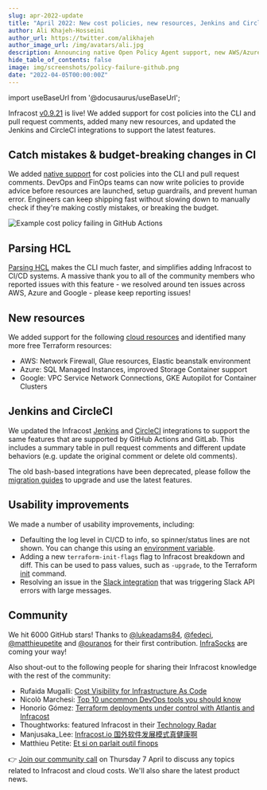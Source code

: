 ```yaml
---
slug: apr-2022-update
title: "April 2022: New cost policies, new resources, Jenkins and CircleCI!"
author: Ali Khajeh-Hosseini
author_url: https://twitter.com/alikhajeh
author_image_url: /img/avatars/ali.jpg
description: Announcing native Open Policy Agent support, new AWS/Azure/Google resources, Jenkins and CircleCI!
hide_table_of_contents: false
image: img/screenshots/policy-failure-github.png
date: "2022-04-05T00:00:00Z"
---
```


import useBaseUrl from '@docusaurus/useBaseUrl';

Infracost [v0.9.21](https://www.infracost.io/docs/#1-install-infracost) is live! We added support for cost policies into the CLI and pull request comments, added many new resources, and updated the Jenkins and CircleCI integrations to support the latest features.

<!--truncate-->

## Catch mistakes & budget-breaking changes in CI

We added [native support](https://www.infracost.io/blog/native-cost-policies/) for cost policies into the CLI and pull request comments. DevOps and FinOps teams can now write policies to provide advice before resources are launched, setup guardrails, and prevent human error. Engineers can keep shipping fast without slowing down to manually check if they're making costly mistakes, or breaking the budget.

<div className="img-box">
  <img
      src={useBaseUrl("img/screenshots/policy-failure-github.png")}
      alt="Example cost policy failing in GitHub Actions"/>
</div>

## Parsing HCL

[Parsing HCL](/docs/guides/advanced_usage/#parsing-hcl-experimental) makes the CLI much faster, and simplifies adding Infracost to CI/CD systems. A massive thank you to all of the community members who reported issues with this feature - we resolved around ten issues across AWS, Azure and Google - please keep reporting issues!

## New resources

We added support for the following [cloud resources](/docs/supported_resources/overview/) and identified many more free Terraform resources:
- AWS: Network Firewall, Glue resources, Elastic beanstalk environment
- Azure: SQL Managed Instances, improved Storage Container support
- Google: VPC Service Network Connections, GKE Autopilot for Container Clusters

## Jenkins and CircleCI 

We updated the Infracost [Jenkins](https://github.com/infracost/infracost-jenkins/) and [CircleCI](https://github.com/infracost/infracost-circleci) integrations to support the same features that are supported by GitHub Actions and GitLab. This includes a summary table in pull request comments and different update behaviors (e.g. update the original comment or delete old comments).

The old bash-based integrations have been deprecated, please follow the [migration guides](https://github.com/infracost/infracost/tree/master/scripts/ci) to upgrade and use the latest features.

## Usability improvements

We made a number of usability improvements, including:
- Defaulting the log level in CI/CD to info, so spinner/status lines are not shown. You can change this using an [environment variable](/docs/features/environment_variables/#infracost_log_level).
- Adding a new `terraform-init-flags` flag to Infracost breakdown and diff. This can be used to pass values, such as `-upgrade`, to the Terraform [init](https://www.terraform.io/cli/commands/init) command.
- Resolving an issue in the [Slack integration](/docs/integrations/slack/) that was triggering Slack API errors with large messages.

## Community

We hit 6000 GitHub stars! Thanks to [@lukeadams84](https://github.com/lukeadams84), [@fedeci](https://github.com/fedeci), [@matthieupetite](https://github.com/matthieupetite) and [@ouranos](https://github.com/ouranos) for their first contribution. [InfraSocks](https://twitter.com/AliKhajeh/status/1510310791508946945) are coming your way! 

Also shout-out to the following people for sharing their Infracost knowledge with the rest of the community:
- Rufaida Mugalli: [Cost Visibility for Infrastructure As Code](https://medium.com/@rufaida.mugalli/cost-visibility-for-infrastructure-as-code-92cfe3e936e0)
- Nicolò Marchesi: [Top 10 uncommon DevOps tools you should know](https://dev.to/aws-builders/top-10-uncommon-devops-tools-you-should-know-7ed)
- Honorio Gómez: [Terraform deployments under control with Atlantis and Infracost](https://medium.com/@honorio.gomez/terraform-deployments-under-control-with-atlantis-and-infracost-ad7d45f0048c)
- Thoughtworks: featured Infracost in their [Technology Radar](https://www.thoughtworks.com/radar/tools/infracost)
- Manjusaka_Lee: [Infracost.io 国外软件发展模式真健康啊](https://twitter.com/Manjusaka_Lee/status/1506517680995848192)
- Matthieu Petite: [Et si on parlait outil finops](https://matthieupetite.github.io//blog/2022/03/16/et-si-on-parlait-outil-finops/)

👉 [Join our community call](https://github.com/infracost/infracost/issues/1528) on Thursday 7 April to discuss any topics related to Infracost and cloud costs. We'll also share the latest product news.
